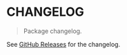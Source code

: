 # CHANGELOG

> Package changelog.

See [GitHub Releases](https://github.com/stdlib-js/string-base-headercase/releases) for the changelog.